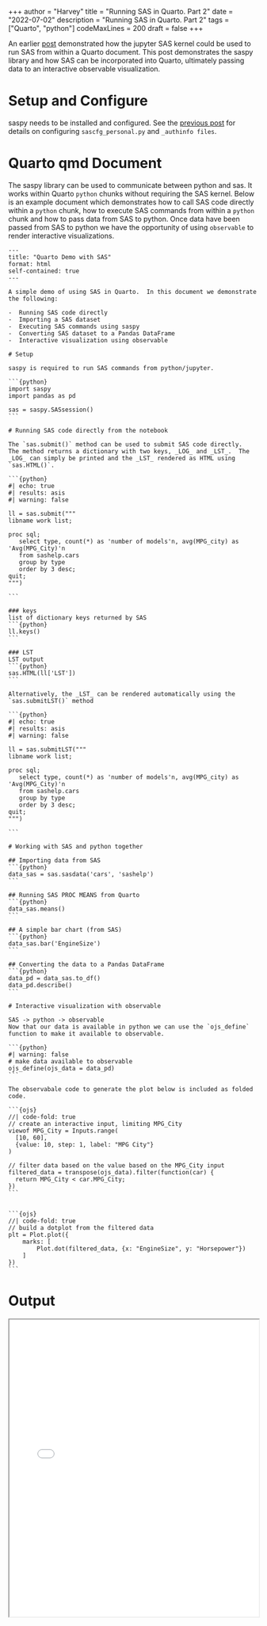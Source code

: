 +++
author = "Harvey"
title = "Running SAS in Quarto. Part 2"
date = "2022-07-02"
description = "Running SAS in Quarto. Part 2"
tags = ["Quarto", "python"]
codeMaxLines = 200
draft = false
+++

An earlier [post](/post/2022-06-27-quarto_sas_01/) demonstrated how the jupyter SAS kernel could be used to run SAS from within a Quarto document.  This post demonstrates the saspy library and how SAS can be incorporated into Quarto, ultimately passing data to an interactive observable visualization.

# Setup and Configure

saspy needs to be installed and configured.  See the [previous post](/post/2022-06-27-quarto_sas_01/) for details on configuring `sascfg_personal.py` and `_authinfo files`.

# Quarto qmd Document

The saspy library can be used to communicate between python and sas.  It works within Quarto `python` chunks without requiring the SAS kernel.  Below is an example document which demonstrates how to call SAS code directly within a `python` chunk, how to execute SAS commands from within a `python` chunk and how to pass data from SAS to python.  Once data have been passed from SAS to python we have the opportunity of using `observable` to render interactive visualizations.

~~~
---
title: "Quarto Demo with SAS"
format: html
self-contained: true
---

A simple demo of using SAS in Quarto.  In this document we demonstrate the following:

-  Running SAS code directly
-  Importing a SAS dataset
-  Executing SAS commands using saspy
-  Converting SAS dataset to a Pandas DataFrame
-  Interactive visualization using observable 

# Setup

saspy is required to run SAS commands from python/jupyter.

```{python}
import saspy
import pandas as pd

sas = saspy.SASsession()
```

# Running SAS code directly from the notebook

The `sas.submit()` method can be used to submit SAS code directly.  The method returns a dictionary with two keys, _LOG_ and _LST_.  The _LOG_ can simply be printed and the _LST_ rendered as HTML using `sas.HTML()`.

```{python}
#| echo: true
#| results: asis
#| warning: false

ll = sas.submit("""
libname work list;

proc sql;
   select type, count(*) as 'number of models'n, avg(MPG_city) as 'Avg(MPG_City)'n
   from sashelp.cars
   group by type
   order by 3 desc;
quit; 
""")

```

### keys
list of dictionary keys returned by SAS
```{python}
ll.keys()
```

### LST
LST output
```{python}
sas.HTML(ll['LST'])
```

Alternatively, the _LST_ can be rendered automatically using the `sas.submitLST()` method

```{python}
#| echo: true
#| results: asis
#| warning: false

ll = sas.submitLST("""
libname work list;

proc sql;
   select type, count(*) as 'number of models'n, avg(MPG_city) as 'Avg(MPG_City)'n
   from sashelp.cars
   group by type
   order by 3 desc;
quit; 
""")

```

# Working with SAS and python together

## Importing data from SAS
```{python}
data_sas = sas.sasdata('cars', 'sashelp')
```

## Running SAS PROC MEANS from Quarto
```{python}
data_sas.means()
```

## A simple bar chart (from SAS)
```{python}
data_sas.bar('EngineSize')
```

## Converting the data to a Pandas DataFrame
```{python}
data_pd = data_sas.to_df()
data_pd.describe()
```

# Interactive visualization with observable

SAS -> python -> observable   
Now that our data is available in python we can use the `ojs_define` function to make it available to observable.

```{python}
#| warning: false
# make data available to observable
ojs_define(ojs_data = data_pd)
```

The observabale code to generate the plot below is included as folded code.

```{ojs}
//| code-fold: true
// create an interactive input, limiting MPG_City
viewof MPG_City = Inputs.range(
  [10, 60], 
  {value: 10, step: 1, label: "MPG City"}
)

// filter data based on the value based on the MPG_City input
filtered_data = transpose(ojs_data).filter(function(car) {
  return MPG_City < car.MPG_City;
})
```


```{ojs}
//| code-fold: true
// build a dotplot from the filtered data
plt = Plot.plot({
    marks: [
        Plot.dot(filtered_data, {x: "EngineSize", y: "Horsepower"})
    ]
})
```
~~~

# Output

<iframe src="/outputs/quarto_02.html" width="100%" height="600px"></iframe>
